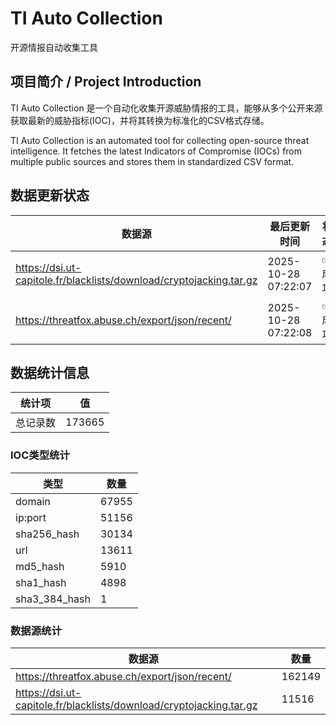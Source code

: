 # TI Auto Collection

 开源情报自动收集工具

## 项目简介 / Project Introduction

TI Auto Collection 是一个自动化收集开源威胁情报的工具，能够从多个公开来源获取最新的威胁指标(IOC)，并将其转换为标准化的CSV格式存储。

TI Auto Collection is an automated tool for collecting open-source threat intelligence. It fetches the latest Indicators of Compromise (IOCs) from multiple public sources and stores them in standardized CSV format.

## 数据更新状态

| 数据源 | 最后更新时间 | 状态 |
|--------|------------|------|
| https://dsi.ut-capitole.fr/blacklists/download/cryptojacking.tar.gz | 2025-10-28 07:22:07 | ✅ 成功 |
| https://threatfox.abuse.ch/export/json/recent/ | 2025-10-28 07:22:08 | ✅ 成功 |






















































































































































































































## 数据统计信息

| 统计项 | 值 |
|--------|----|
| 总记录数 | 173665 |

### IOC类型统计

| 类型 | 数量 |
|------|------|
| domain | 67955 |
| ip:port | 51156 |
| sha256_hash | 30134 |
| url | 13611 |
| md5_hash | 5910 |
| sha1_hash | 4898 |
| sha3_384_hash | 1 |

### 数据源统计

| 数据源 | 数量 |
|--------|------|
| https://threatfox.abuse.ch/export/json/recent/ | 162149 |
| https://dsi.ut-capitole.fr/blacklists/download/cryptojacking.tar.gz | 11516 |
